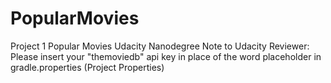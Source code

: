 # PopularMovies
Project 1 Popular Movies Udacity Nanodegree
Note to Udacity Reviewer: Please insert your "themoviedb" api key in place of the word placeholder in gradle.properties
   (Project Properties)
